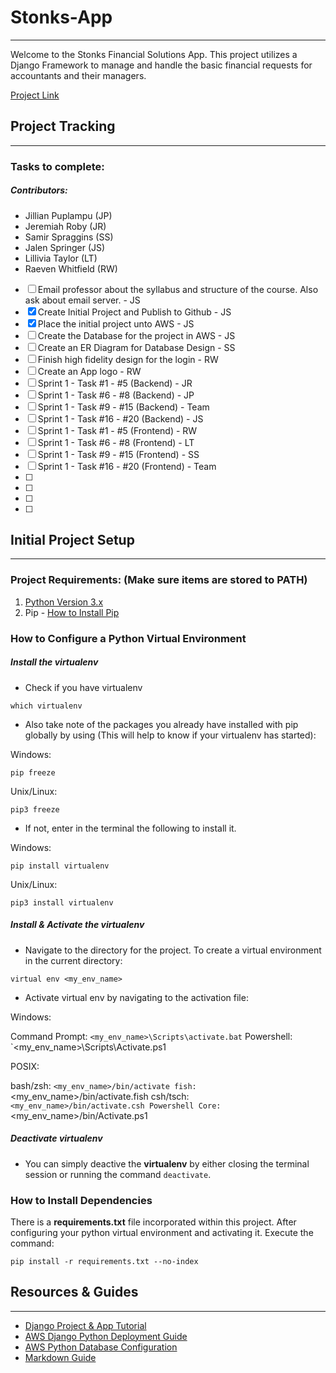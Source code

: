 # Stonks-App

---

Welcome to the Stonks Financial Solutions App. This project utilizes a Django Framework to manage and handle the basic financial requests for accountants and their managers.

[Project Link](http://stonks-env.eba-p7p3wuag.us-west-2.elasticbeanstalk.com/)


## Project Tracking

---

### Tasks to complete:

##### Contributors: 
- Jillian Puplampu (JP) 
- Jeremiah Roby (JR)
- Samir Spraggins (SS)
- Jalen Springer (JS)
- Lillivia Taylor (LT)
- Raeven Whitfield (RW)

- [ ] Email professor about the syllabus and structure of the course. Also ask about email server. - JS
- [x] Create Initial Project and Publish to Github - JS
- [x] Place the initial project unto AWS - JS
- [ ] Create the Database for the project in AWS - JS
- [ ] Create an ER Diagram for Database Design - SS
- [ ] Finish high fidelity design for the login - RW
- [ ] Create an App logo - RW
- [ ] Sprint 1 - Task #1 - #5 (Backend) - JR
- [ ] Sprint 1 - Task #6 - #8 (Backend) - JP
- [ ] Sprint 1 - Task #9 - #15 (Backend) - Team
- [ ] Sprint 1 - Task #16 - #20 (Backend) - JS
- [ ] Sprint 1 - Task #1 - #5 (Frontend) - RW
- [ ] Sprint 1 - Task #6 - #8 (Frontend) - LT
- [ ] Sprint 1 - Task #9 - #15 (Frontend) - SS
- [ ] Sprint 1 - Task #16 - #20 (Frontend) - Team
- [ ]
- [ ]
- [ ]
- [ ]


## Initial Project Setup

---

### Project Requirements: (Make sure items are stored to PATH)

1. [Python Version 3.x](https://www.python.org/downloads/)
2. Pip - [How to Install Pip](https://pip.pypa.io/en/stable/installation/)


### How to Configure a Python Virtual Environment

##### Install the virtualenv

- Check if you have virtualenv

`which virtualenv`

- Also take note of the packages you already have installed with pip globally by using (This will help to know if your virtualenv has started):

Windows:

`pip freeze`

Unix/Linux:

`pip3 freeze`

- If not, enter in the terminal the following to install it.

Windows:

`pip install virtualenv`

Unix/Linux:

`pip3 install virtualenv`

##### Install & Activate the virtualenv

- Navigate to the directory for the project. To create a virtual environment in the current directory:

`virtual env <my_env_name>`

- Activate virtual env by navigating to the activation file:

Windows:

Command Prompt: `<my_env_name>\Scripts\activate.bat`
Powershell: `<my_env_name>\Scripts\Activate.ps1

POSIX:

bash/zsh:         `<my_env_name>/bin/activate
fish:             `<my_env_name>/bin/activate.fish
csh/tsch:         `<my_env_name>/bin/activate.csh
Powershell Core:  `<my_env_name>/bin/Activate.ps1

##### Deactivate virtualenv

- You can simply deactive the **virtualenv** by either closing the terminal session or running the command `deactivate`.


### How to Install Dependencies

There is a **requirements.txt** file incorporated within this project. After configuring your python virtual environment and activating it. Execute the command:

`pip install -r requirements.txt --no-index`


## Resources & Guides

---

- [Django Project & App Tutorial](https://docs.djangoproject.com/en/4.0/intro/tutorial01/)
- [AWS Django Python Deployment Guide](https://docs.aws.amazon.com/elasticbeanstalk/latest/dg/create-deploy-python-django.html)
- [AWS Python Database Configuration](https://docs.aws.amazon.com/elasticbeanstalk/latest/dg/create-deploy-python-rds.html)
- [Markdown Guide](https://www.markdownguide.org/basic-syntax/#links)

